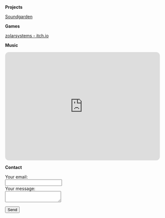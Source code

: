 **Projects**

[Soundgarden](https://videon.github.io/soundgarden/)

**Games**

[zolarsystems - itch.io](https://zolarsystems.itch.io/)

**Music**

<iframe style="border-radius:12px" src="https://open.spotify.com/embed/artist/1d6eoE53vptd9Ur87w5Ra6?utm_source=generator" width="100%" height="352" frameBorder="0" allowfullscreen="" allow="autoplay; clipboard-write; encrypted-media; fullscreen; picture-in-picture" loading="lazy"></iframe>


**Contact**
<form
  action="https://formspree.io/f/xwpqwbon"
  method="POST"
>
  <label>
    Your email:<br>
    <input type="email" name="email">
  </label>
<br>
  
  <label>
    Your message:<br>
    <textarea name="message"></textarea>
  </label>
<br>
  
  <button type="submit">Send</button>
</form>
